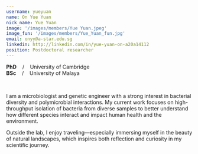 ```yaml
---
username: yueyuan
name: On Yue Yuan
nick_name: Yue Yuan
image: '/images/members/Yue Yuan.jpeg'
image_fun: '/images/members/Yue_Yuan_fun.jpg'
email: onyy@a-star.edu.sg
linkedin: http://linkedin.com/in/yue-yuan-on-a20a14112
position: Postdoctoral researcher
---
```



**PhD** &nbsp;&nbsp; / &nbsp;&nbsp; University of Cambridge<br>
**BSc** &nbsp;&nbsp; / &nbsp;&nbsp; University of Malaya

<br/>

I am a microbiologist and genetic engineer with a strong interest in bacterial diversity and polymicrobial interactions. My current work focuses on high-throughput isolation of bacteria from diverse samples to better understand how different species interact and impact human health and the environment.  

Outside the lab, I enjoy traveling—especially immersing myself in the beauty of natural landscapes, which inspires both reflection and curiosity in my scientific journey.